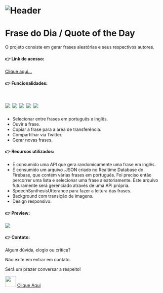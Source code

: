 # ![Header]( https://thalesnunes.com.br/github/header.png )

#  Frase do Dia / Quote of the Day

O projeto consiste em gerar frases aleatórias e seus respectivos autores.

#### :point_right: Link de acesso:

<a href="https://thalesnunes.com.br/pequenos-projetos/frase-do-dia/" target="_blank">Clique aqui...</a>

#### :point_right: Funcionalidades:

# <img src="https://img.icons8.com/color/48/000000/html-5--v1.png"/> <img src="https://img.icons8.com/color/48/000000/css3.png"/> <img src="https://img.icons8.com/color/48/000000/javascript--v1.png"/> <img src="https://img.icons8.com/color/48/000000/json--v1.png"/> <img src="https://img.icons8.com/color/48/000000/api.png"/>

- Selecionar entre frases em português e inglês.
- Ouvir a frase.
- Copiar a frase para a área de transferência.
- Compartilhar via Twitter.
- Gerar novas frases.

#### :point_right: Recursos utilizados:

- É consumido uma API que gera randomicamente uma frase em inglês.
- É consumido um arquivo .JSON criado no Realtime Database do Firebase, que contém várias frases em português. Foi preciso então percorrer uma lista e selecionar uma frase aleatoriamente. Este arquivo futuramente será gerenciado através de uma API própria.
- SpeechSynthesisUtterance para fazer a leitura das frases.
- Background com transição de imagens.
- Design responsivo.

#### :point_right: Preview:

<img src="gif-animado.gif"> </img>

#### :point_right: Contato:

Algum dúvida, elogio ou crítica? 

Não exite em entrar em contato. 

Será um prazer conversar a respeito!

<img src="https://thalesnunes.com.br/github/whatsapp.svg" width="35"> [Clique Aqui](https://api.whatsapp.com/send?phone=5535997438652)







